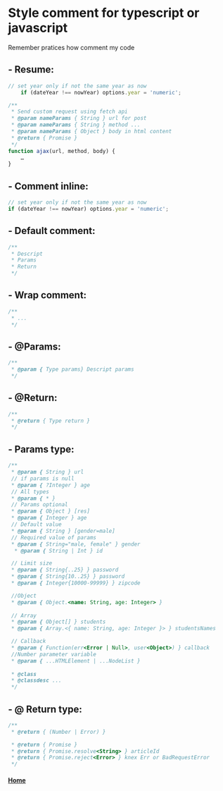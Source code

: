 # Style comment for typescript or javascript
Remember pratices how comment my code
## - Resume:
```typescript
// set year only if not the same year as now
    if (dateYear !== nowYear) options.year = 'numeric';

/**
 * Send custom request using fetch api
 * @param nameParams { String } url for post
 * @param nameParams { String } method ...
 * @param nameParams { Object } body in html content
 * @return { Promise }
 */
function ajax(url, method, body) {
    …
}
```

## - Comment inline:
```typescript
// set year only if not the same year as now
if (dateYear !== nowYear) options.year = 'numeric';
```

## - Default comment:
```typescript
/**
 * Descript
 * Params
 * Return
 */
```

## - Wrap comment:
```typescript
/**
 * ...
 */
```

## - @Params:
```typescript
/**
 * @param { Type params} Descript params
 */
```

## - @Return:
```typescript
/**
 * @return { Type return }
 */
```

## - Params type:
```typescript
/**
 * @param { String } url
 // if params is null
 * @param { ?Integer } age
 // All types
 * @param { * } 
 // Params optional
 * @param { Object } [res]
 * @param { Integer } age
 // Default value
 * @param { String } [gender=male]
 // Required value of params
 * @param { String="male, female" } gender
  * @param { String | Int } id

 // Limit size
 * @param { String{..25} } password
 * @param { String{10..25} } password
 * @param { Integer{10000-99999} } zipcode

 //Object 
 * @param { Object.<name: String, age: Integer> }
 
 // Array
 * @param { Object[] } students
 * @param { Array.<{ name: String, age: Integer }> } studentsNames

 // Callback
 * @param { Function(err<Error | Null>, user<Object>) } callback
 //Number parameter variable
 * @param { ...HTMLElement | ...NodeList }
 
 * @class
 * @classdesc ...
 */
```

## - @ Return type:
```typescript
/**
 * @return { (Number | Error) }

 * @return { Promise }
 * @return { Promise.resolve<String> } articleId
 * @return { Promise.reject<Error> } knex Err or BadRequestError
 */
```
 
#### [Home](https://fjulien.github.io/My-book)

